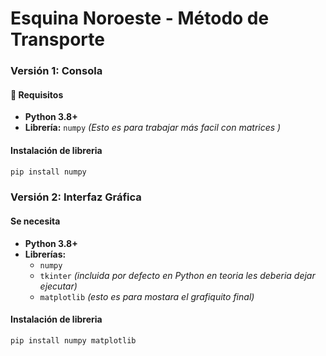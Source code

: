 #  Esquina Noroeste - Método de Transporte

###  Versión 1: Consola
#### 🔧 Requisitos
- **Python 3.8+**
- **Librería:** `numpy` *(Esto es para trabajar más facil con matrices )*

#### Instalación de libreria
```bash
pip install numpy
```


###  Versión 2: Interfaz Gráfica 


#### Se necesita 
- **Python 3.8+**
- **Librerías:**
  - `numpy`
  - `tkinter` *(incluida por defecto en Python en teoria les deberia dejar ejecutar)*
  - `matplotlib` *(esto es para mostara el grafiquito final)*

#### Instalación de libreria
```bash
pip install numpy matplotlib
```
